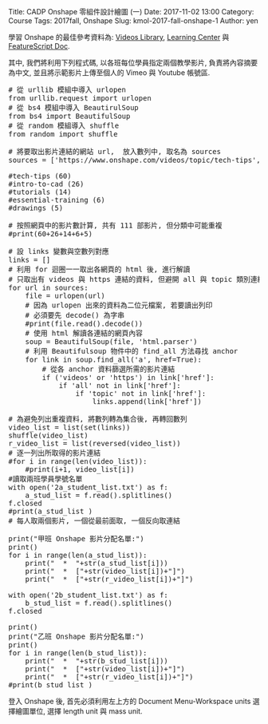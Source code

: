 Title: CADP Onshape 零組件設計繪圖 (一)
Date: 2017-11-02 13:00
Category: Course
Tags: 2017fall, Onshape
Slug: kmol-2017-fall-onshape-1
Author: yen

學習 Onshape 的最佳參考資料為: <a href="https://www.onshape.com/videos">Videos Library</a>, <a href="https://learn.onshape.com/">Learning Center</a> 與 <a href="https://cad.onshape.com/FsDoc/">FeatureScript Doc</a>.

<!-- PELICAN_END_SUMMARY -->

其中, 我們將利用下列程式碼, 以各班每位學員指定兩個教學影片, 負責將內容摘要為中文, 並且將示範影片上傳至個人的 Vimeo 與  Youtube 帳號區.

<pre class="brush: python">
# 從 urllib 模組中導入 urlopen
from urllib.request import urlopen
# 從 bs4 模組中導入 BeautirulSoup
from bs4 import BeautifulSoup
# 從 random 模組導入 shuffle
from random import shuffle

# 將要取出影片連結的網站 url,  放入數列中, 取名為 sources
sources = ['https://www.onshape.com/videos/topic/tech-tips', 'https://www.onshape.com/videos/topic/intro-to-cad', 'https://www.onshape.com/videos/topic/tutorials', 'https://www.onshape.com/videos/topic/essential-training', 'https://www.onshape.com/videos/topic/drawings']

#tech-tips (60)
#intro-to-cad (26)
#tutorials (14)
#essential-training (6)
#drawings (5)

# 按照網頁中的影片數計算, 共有 111 部影片, 但分類中可能重複
#print(60+26+14+6+5)

# 設 links 變數與空數列對應
links = []
# 利用 for 迴圈一一取出各網頁的 html 後, 進行解讀
# 只取出有 videos 與 https 連結的資料, 但避開 all 與 topic 類別連結
for url in sources:
    file = urlopen(url)
    # 因為 urlopen 出來的資料為二位元檔案, 若要讀出列印
    # 必須要先 decode() 為字串
    #print(file.read().decode())
    # 使用 html 解讀各連結的網頁內容
    soup = BeautifulSoup(file, 'html.parser')
    # 利用 Beautifulsoup 物件中的 find_all 方法尋找 anchor
    for link in soup.find_all('a', href=True):
        # 從各 anchor 資料篩選所需的影片連結
        if ('videos' or 'https') in link['href']:
            if 'all' not in link['href']:
                if 'topic' not in link['href']:
                    links.append(link['href'])
                    
# 為避免列出重複資料, 將數列轉為集合後, 再轉回數列
video_list = list(set(links))
shuffle(video_list)
r_video_list = list(reversed(video_list))
# 逐一列出所取得的影片連結
#for i in range(len(video_list)):
    #print(i+1, video_list[i])
#讀取兩班學員學號名單
with open('2a_student_list.txt') as f:
    a_stud_list = f.read().splitlines()
f.closed
#print(a_stud_list )
# 每人取兩個影片, 一個從最前面取, 一個反向取連結

print("甲班 Onshape 影片分配名單:")
print()
for i in range(len(a_stud_list)):
    print("  *  "+str(a_stud_list[i]))
    print("  *  ["+str(video_list[i])+"]")
    print("  *  ["+str(r_video_list[i])+"]")

with open('2b_student_list.txt') as f:
    b_stud_list = f.read().splitlines()
f.closed

print()
print("乙班 Onshape 影片分配名單:")
print()
for i in range(len(b_stud_list)):
    print("  *  "+str(b_stud_list[i]))
    print("  *  ["+str(video_list[i])+"]")
    print("  *  ["+str(r_video_list[i])+"]")
#print(b_stud_list )
</pre>

登入 Onshape 後, 首先必須利用左上方的 Document Menu-Workspace units 選擇繪圖單位, 選擇 length unit 與 mass unit.